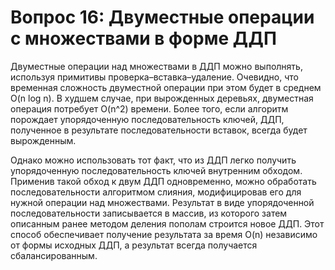 ﻿# Вопрос 16: Двуместные операции с множествами в форме ДДП

Двуместные операции над множествами в ДДП можно выполнять, используя примитивы проверка–вставка–удаление. Очевидно, что временная сложность двуместной операции при этом будет в среднем O(n log n). В худшем случае, при  вырожденных деревьях, двуместная операция потребует O(n^2) времени. Более того, если алгоритм порождает упорядоченную последовательность ключей, ДДП, полученное в результате последовательности вставок, всегда будет вырожденным.

Однако можно использовать тот факт, что из ДДП легко получить упорядоченную последовательность ключей внутренним обходом. Применив такой обход к двум ДДП одновременно, можно обработать последовательности алгоритмом слияния, модифицировав его для нужной операции над множествами. Результат в виде упорядоченной последовательности записывается в массив, из которого затем описанным ранее методом деления пополам строится новое ДДП. Этот способ обеспечивает получение результата за время O(n) независимо от формы исходных ДДП, а результат всегда получается сбалансированным.

